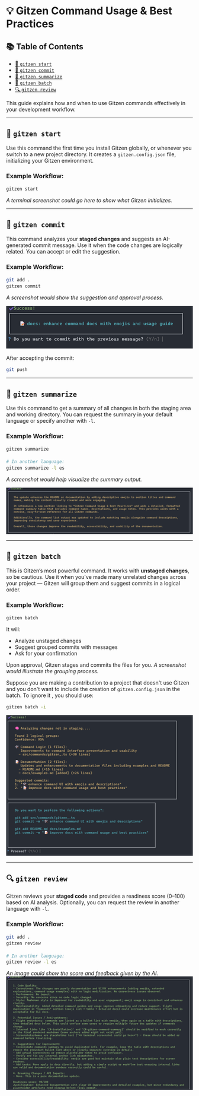 # 💡 Gitzen Command Usage & Best Practices

## 📚 Table of Contents

* [🚀 `gitzen start`](#-gitzen-start)
* [💾 `gitzen commit`](#-gitzen-commit)
* [🧠 `gitzen summarize`](#-gitzen-summarize)
* [📂 `gitzen batch`](#-gitzen-batch)
* [🔍 `gitzen review`](#-gitzen-review)

This guide explains how and when to use Gitzen commands effectively in your development workflow.

---

## 🚀 `gitzen start`

Use this command the first time you install Gitzen globally, or whenever you switch to a new project directory. It creates a `gitzen.config.json` file, initializing your Gitzen environment.

### Example Workflow:

```sh
gitzen start
```

*A terminal screenshot could go here to show what Gitzen initializes.*

---

## 💾 `gitzen commit`

This command analyzes your **staged changes** and suggests an AI-generated commit message. Use it when the code changes are logically related. You can accept or edit the suggestion.

### Example Workflow:

```sh
git add .
gitzen commit
```

*A screenshot would show the suggestion and approval process.*

![commit](commit.png)

After accepting the commit:

```sh
git push
```

---

## 🧠 `gitzen summarize`

Use this command to get a summary of all changes in both the staging area and working directory. You can request the summary in your default language or specify another with `-l`.

### Example Workflow:

```sh
gitzen summarize

# In another language:
gitzen summarize -l es
```

*A screenshot would help visualize the summary output.*

![summarize](summarize.png)

---

## 📂 `gitzen batch`

This is Gitzen’s most powerful command. It works with **unstaged changes**, so be cautious. Use it when you've made many unrelated changes across your project — Gitzen will group them and suggest commits in a logical order.

### Example Workflow:

```sh
gitzen batch
```

It will:

* Analyze unstaged changes
* Suggest grouped commits with messages
* Ask for your confirmation

Upon approval, Gitzen stages and commits the files for you.
*A screenshot would illustrate the grouping process.*

Suppose you are making a contribution to a project that doesn't use Gitzen and you don't want to include the creation of `gitzen.config.json` in the batch. To ignore it , you should use:

```sh
gitzen batch -i
```

![batch](batch.png)

---

## 🔍 `gitzen review`

Gitzen reviews your **staged code** and provides a readiness score (0–100) based on AI analysis. Optionally, you can request the review in another language with `-l`.

### Example Workflow:

```sh
git add .
gitzen review

# In another language:
gitzen review -l es
```

*An image could show the score and feedback given by the AI.*
![review](review.png)
